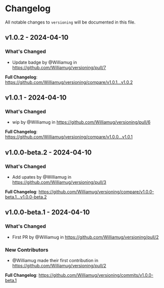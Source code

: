 # Changelog

All notable changes to `versioning` will be documented in this file.

## v1.0.2 - 2024-04-10

### What's Changed

* Update badge by @Williamug in https://github.com/Williamug/versioning/pull/7

**Full Changelog**: https://github.com/Williamug/versioning/compare/v1.0.1...v1.0.2

## v1.0.1 - 2024-04-10

### What's Changed

* wip by @Williamug in https://github.com/Williamug/versioning/pull/6

**Full Changelog**: https://github.com/Williamug/versioning/compare/v1.0.0...v1.0.1

## v1.0.0-beta.2 - 2024-04-10

### What's Changed

* Add upates by @Williamug in https://github.com/Williamug/versioning/pull/3

**Full Changelog**: https://github.com/Williamug/versioning/compare/v1.0.0-beta.1...v1.0.0-beta.2

## v1.0.0-beta.1 - 2024-04-10

### What's Changed

* First PR by @Williamug in https://github.com/Williamug/versioning/pull/2

### New Contributors

* @Williamug made their first contribution in https://github.com/Williamug/versioning/pull/2

**Full Changelog**: https://github.com/Williamug/versioning/commits/v1.0.0-beta.1
